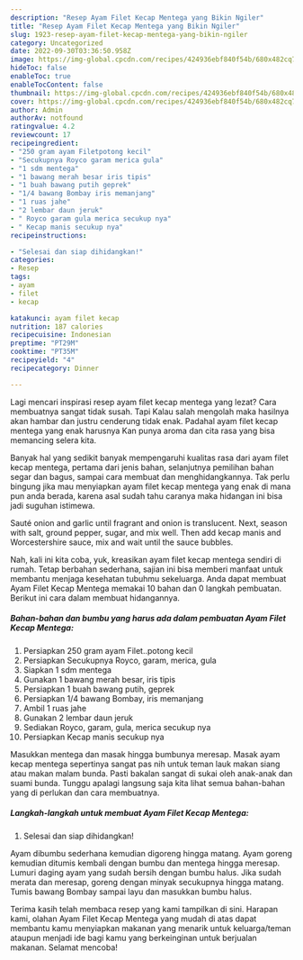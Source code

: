 ```yaml
---
description: "Resep Ayam Filet Kecap Mentega yang Bikin Ngiler"
title: "Resep Ayam Filet Kecap Mentega yang Bikin Ngiler"
slug: 1923-resep-ayam-filet-kecap-mentega-yang-bikin-ngiler
category: Uncategorized
date: 2022-09-30T03:36:50.958Z
image: https://img-global.cpcdn.com/recipes/424936ebf840f54b/680x482cq70/ayam-filet-kecap-mentega-foto-resep-utama.jpg
hideToc: false
enableToc: true
enableTocContent: false
thumbnail: https://img-global.cpcdn.com/recipes/424936ebf840f54b/680x482cq70/ayam-filet-kecap-mentega-foto-resep-utama.jpg
cover: https://img-global.cpcdn.com/recipes/424936ebf840f54b/680x482cq70/ayam-filet-kecap-mentega-foto-resep-utama.jpg
author: Admin
authorAv: notfound
ratingvalue: 4.2
reviewcount: 17
recipeingredient:
- "250 gram ayam Filetpotong kecil"
- "Secukupnya Royco garam merica gula"
- "1 sdm mentega"
- "1 bawang merah besar iris tipis"
- "1 buah bawang putih geprek"
- "1/4 bawang Bombay iris memanjang"
- "1 ruas jahe"
- "2 lembar daun jeruk"
- " Royco garam gula merica secukup nya"
- " Kecap manis secukup nya"
recipeinstructions:

- "Selesai dan siap dihidangkan!"
categories:
- Resep
tags:
- ayam
- filet
- kecap

katakunci: ayam filet kecap 
nutrition: 187 calories
recipecuisine: Indonesian
preptime: "PT29M"
cooktime: "PT35M"
recipeyield: "4"
recipecategory: Dinner

---
```



Lagi mencari inspirasi resep ayam filet kecap mentega yang lezat? Cara membuatnya sangat tidak susah. Tapi Kalau salah mengolah maka hasilnya akan hambar dan justru cenderung tidak enak. Padahal ayam filet kecap mentega yang enak harusnya Kan punya aroma dan cita rasa yang bisa memancing selera kita.


Banyak hal yang sedikit banyak mempengaruhi kualitas rasa dari ayam filet kecap mentega, pertama dari jenis bahan, selanjutnya pemilihan bahan segar dan bagus, sampai cara membuat dan menghidangkannya. Tak perlu bingung jika mau menyiapkan ayam filet kecap mentega yang enak di mana pun anda berada, karena asal sudah tahu caranya maka hidangan ini bisa jadi suguhan istimewa.

Sauté onion and garlic until fragrant and onion is translucent. Next, season with salt, ground pepper, sugar, and mix well. Then add kecap manis and Worcestershire sauce, mix and wait until the sauce bubbles.


Nah, kali ini kita coba, yuk, kreasikan ayam filet kecap mentega sendiri di rumah. Tetap berbahan sederhana, sajian ini bisa memberi manfaat untuk membantu menjaga kesehatan tubuhmu sekeluarga. Anda dapat membuat Ayam Filet Kecap Mentega memakai 10 bahan dan 0 langkah pembuatan. Berikut ini cara dalam membuat hidangannya.

<!--inarticleads1-->

##### Bahan-bahan dan bumbu yang harus ada dalam pembuatan Ayam Filet Kecap Mentega:

1. Persiapkan 250 gram ayam Filet..potong kecil
1. Persiapkan Secukupnya Royco, garam, merica, gula
1. Siapkan 1 sdm mentega
1. Gunakan 1 bawang merah besar, iris tipis
1. Persiapkan 1 buah bawang putih, geprek
1. Persiapkan 1/4 bawang Bombay, iris memanjang
1. Ambil 1 ruas jahe
1. Gunakan 2 lembar daun jeruk
1. Sediakan  Royco, garam, gula, merica secukup nya
1. Persiapkan  Kecap manis secukup nya


Masukkan mentega dan masak hingga bumbunya meresap. Masak ayam kecap mentega sepertinya sangat pas nih untuk teman lauk makan siang atau makan malam bunda. Pasti bakalan sangat di sukai oleh anak-anak dan suami bunda. Tunggu apalagi langsung saja kita lihat semua bahan-bahan yang di perlukan dan cara membuatnya. 

<!--inarticleads2-->

##### Langkah-langkah untuk membuat Ayam Filet Kecap Mentega:


1. Selesai dan siap dihidangkan!

Ayam dibumbu sederhana kemudian digoreng hingga matang. Ayam goreng kemudian ditumis kembali dengan bumbu dan mentega hingga meresap. Lumuri daging ayam yang sudah bersih dengan bumbu halus. Jika sudah merata dan meresap, goreng dengan minyak secukupnya hingga matang. Tumis bawang Bombay sampai layu dan masukkan bumbu halus. 

Terima kasih telah membaca resep yang kami tampilkan di sini. Harapan kami, olahan Ayam Filet Kecap Mentega yang mudah di atas dapat membantu kamu menyiapkan makanan yang menarik untuk keluarga/teman ataupun menjadi ide bagi kamu yang berkeinginan untuk berjualan makanan. Selamat mencoba!
